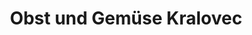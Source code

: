 ---
title: "Obst und Gemüse Kralovec"
url: /blindenmarkt/obst-und-gemuese-kralovec/
shop: Gemüse & Obst
---